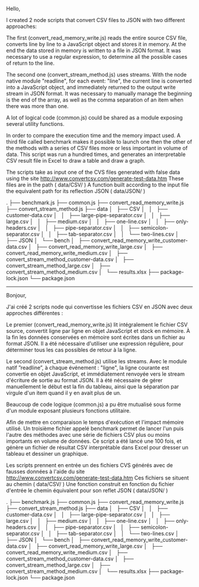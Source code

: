 Hello,

I created 2 node scripts that convert CSV files to JSON with two different approaches:

The first (convert_read_memory_write.js) reads the entire source CSV file, converts line by line to a JavaScript object and stores it in memory. At the end the data stored in memory is written to a file in JSON format.
It was necessary to use a regular expression, to determine all the possible cases of return to the line.

The second one (convert_stream_method.js) uses streams. With the node native module "readline", for each event: "line", the current line is converted into a JavaScript object, and immediately returned to the output write stream in JSON format.
It was necessary to manually manage the beginning is the end of the array, as well as the comma separation of an item when there was more than one.

A lot of logical code (common.js) could be shared as a module exposing several utility functions.

In order to compare the execution time and the memory impact used. A third file called benchmark makes it possible to launch one then the other of the methods with a series of CSV files more or less important in volume of data.
This script was run a hundred times, and generates an interpretable CSV result file in Excel to draw a table and draw a graph.

The scripts take as input one of the CVS files generated with false data using the site
http://www.convertcsv.com/generate-test-data.htm
These files are in the path ( data/CSV/ )
A function built according to the input file the equivalent path for its reflection JSON ( data/JSON/ )

.
├── benchmark.js
├── common.js
├── convert_read_memory_write.js
├── convert_stream_method.js
├── data
│   ├── CSV
│   │   ├── customer-data.csv
│   │   ├── large-pipe-separator.csv
│   │   ├── large.csv
│   │   ├── medium.csv
│   │   ├── one-line.csv
│   │   ├── only-headers.csv
│   │   ├── pipe-separator.csv
│   │   ├── semicolon-separator.csv
│   │   ├── tab-separator.csv
│   │   └── two-lines.csv
│   ├── JSON
│   └── bench
│       ├── convert_read_memory_write_customer-data.csv
│       ├── convert_read_memory_write_large.csv
│       ├── convert_read_memory_write_medium.csv
│       ├── convert_stream_method_customer-data.csv
│       ├── convert_stream_method_large.csv
│       ├── convert_stream_method_medium.csv
│       └── results.xlsx
├── package-lock.json
└── package.json

-----------------------------------------

Bonjour,

J'ai créé 2 scripts node qui convertisse les fichiers CSV en JSON  avec deux approches différentes :

Le premier (convert_read_memory_write.js) lit intégralement le fichier CSV source, convertit ligne par ligne en objet JavaScript et stock en mémoire. À la fin les données conservées en mémoire sont écrites dans un fichier au format JSON.
Il a été nécessaire d'utiliser une expression régulière, pour déterminer tous les cas possibles de retour à la ligne.

Le second (convert_stream_method.js) utilise les streams. Avec le module natif ”readline”, à chaque événement : "ligne", la ligne courante est convertie en objet JavaScript, et immédiatement renvoyée vers le stream d'écriture de sortie au format JSON.
Il à été nécessaire de gérer manuellement le début est la fin du tableau, ainsi que la séparation par virgule d'un item quand il y en avait plus de un.

Beaucoup de code logique (common.js) a pu être mutualisé sous forme d'un module exposant plusieurs fonctions utilitaire.

Afin de mettre en comparaison le temps d'exécution et l'impact mémoire utilisé. Un troisième fichier appelé benchmark permet de lancer l'un puis l'autre des méthodes avec une série de fichiers CSV plus ou moins importants en volume de données.
Ce script a été lancé une 100 fois, et génère un fichier de résultat  CSV interprétable dans Excel pour dresser un tableau et dessiner un graphique.

Les scripts prennent en entrée un des fichiers CVS générés avec de fausses données à l'aide du site   
http://www.convertcsv.com/generate-test-data.htm
Ces fichiers se situent au chemin ( data/CSV/ )
Une fonction construit en fonction du fichier d'entrée le chemin équivalent pour son reflet JSON ( data/JSON/ )


.
├── benchmark.js
├── common.js
├── convert_read_memory_write.js
├── convert_stream_method.js
├── data
│   ├── CSV
│   │   ├── customer-data.csv
│   │   ├── large-pipe-separator.csv
│   │   ├── large.csv
│   │   ├── medium.csv
│   │   ├── one-line.csv
│   │   ├── only-headers.csv
│   │   ├── pipe-separator.csv
│   │   ├── semicolon-separator.csv
│   │   ├── tab-separator.csv
│   │   └── two-lines.csv
│   ├── JSON
│   └── bench
│       ├── convert_read_memory_write_customer-data.csv
│       ├── convert_read_memory_write_large.csv
│       ├── convert_read_memory_write_medium.csv
│       ├── convert_stream_method_customer-data.csv
│       ├── convert_stream_method_large.csv
│       ├── convert_stream_method_medium.csv
│       └── results.xlsx
├── package-lock.json
└── package.json
